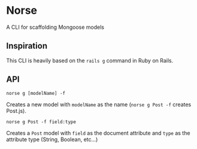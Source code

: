 # Norse

A CLI for scaffolding Mongoose models

## Inspiration

This CLI is heavily based on the `rails g` command in Ruby on Rails.

## API

```
norse g [modelName] -f
```

Creates a new model with `modelName` as the name (`norse g Post -f` creates Post.js).

```
norse g Post -f field:type
```

Creates a `Post` model with `field` as the document attribute and `type` as the attribute type (String, Boolean, etc...)
